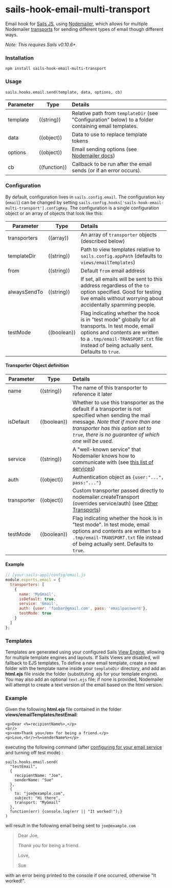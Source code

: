 # sails-hook-email-multi-transport

Email hook for [Sails JS](http://sailsjs.org), using [Nodemailer](https://github.com/nodemailer/nodemailer), which allows for multiple Nodemailer [transports](https://nodemailer.com/usage/) for sending different types of email though different ways.

*Note: This requires Sails v0.10.6+.*

### Installation

`npm install sails-hook-email-multi-transport`

### Usage

`sails.hooks.email.send(template, data, options, cb)`

Parameter      | Type                | Details
-------------- | ------------------- |:---------------------------------
template       | ((string))          | Relative path from `templateDir` (see "Configuration" below) to a folder containing email templates.
data           | ((object))          | Data to use to replace template tokens
options        | ((object))          | Email sending options (see [Nodemailer docs](https://nodemailer.com/))
cb             | ((function))        | Callback to be run after the email sends (or if an error occurs).

### Configuration

By default, configuration lives in `sails.config.email`.  The configuration key (`email`) can be changed by setting `sails.config.hooks['sails-hook-email-multi-transport'].configKey`. The configuration is a single configuration object or an array of objects that look like this:

Parameter      | Type                | Details
-------------- | ------------------- |:---------------------------------
transporters   | ((array)) | An array of `transporter` objects (described below)
templateDir | ((string)) | Path to view templates relative to `sails.config.appPath` (defaults to `views/emailTemplates`)
from | ((string)) | Default `from` email address
alwaysSendTo | ((string)) | If set, all emails will be sent to this address regardless of the `to` option specified.  Good for testing live emails without worrying about accidentally spamming people.
testMode | ((boolean)) | Flag indicating whether the hook is in "test mode" globally for all transports.  In test mode, email options and contents are written to a `.tmp/email-TRANSPORT.txt` file instead of being actually sent.  Defaults to `true`.

#### Transporter Object definition

Parameter      | Type                | Details
-------------- | ------------------- |:---------------------------------
name           | ((string)) | The name of this transporter to reference it later
isDefault      | ((boolean)) | Whether to use this transporter as the default if a transporter is not specified when sending the mail message. *Note that if more than one transporter has this option set to `true`, there is no guarantee of which one will be used.*
service        | ((string)) | A "well-known service" that Nodemailer knows how to communicate with (see [this list of services](https://github.com/andris9/nodemailer-wellknown/blob/v0.1.5/README.md#supported-services))
auth | ((object)) | Authentication object as `{user:"...", pass:"..."}`
transporter | ((object)) | Custom transporter passed directly to nodemailer.createTransport (overrides service/auth) (see [Other Transports](https://nodemailer.com/transports/))
testMode | ((boolean)) | Flag indicating whether the hook is in "test mode".  In test mode, email options and contents are written to a `.tmp/email-TRANSPORT.txt` file instead of being actually sent.  Defaults to `true`.

#### Example

```javascript
// [your-sails-app]/config/email.js
module.exports.email = {
  transporters: [
    {
      name: 'MyGmail',
      isDefault: true,
      service: 'Gmail',
      auth: {user: 'foobar@gmail.com', pass: 'emailpassword'},
      testMode: true
    }
  ]
};

```


### Templates

Templates are generated using your configured Sails [View Engine](http://sailsjs.org/#!/documentation/concepts/Views/ViewEngines.html), allowing for multiple template engines and layouts.  If Sails Views are disabled, will fallback to EJS templates. To define a new email template, create a new folder with the template name inside your `templateDir` directory, and add an **html.ejs** file inside the folder (substituting .ejs for your template engine).  You may also add an optional `text.ejs` file; if none is provided, Nodemailer will attempt to create a text version of the email based on the html version.

### Example

Given the following **html.ejs** file contained in the folder **views/emailTemplates/testEmail**:

```
<p>Dear <%=recipientName%>,</p>
<br/>
<p><em>Thank you</em> for being a friend.</p>
<p>Love,<br/><%=senderName%></p>
```

executing the following command (after [configuring for your email service](https://github.com/balderdashy/sails-hook-email/#configuration) and turning off test mode) :

```
sails.hooks.email.send(
  "testEmail",
  {
    recipientName: "Joe",
    senderName: "Sue"
  },
  {
    to: "joe@example.com",
    subject: "Hi there",
    transport: "MyGmail"
  },
  function(err) {console.log(err || "It worked!");}
)
```

will result in the following email being sent to `joe@example.com`

> Dear Joe,
>
> *Thank you* for being a friend.
>
> Love,
>
> Sue

with an error being printed to the console if one occurred, otherwise "It worked!".
